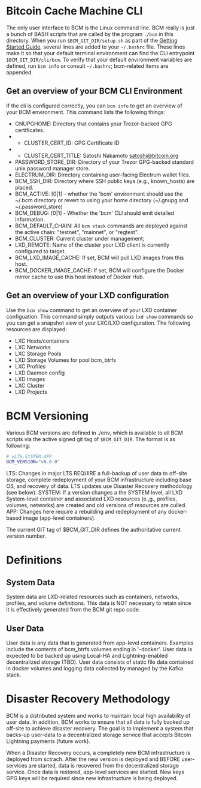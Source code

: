 # Bitcoin Cache Machine CLI

The only user interface to BCM is the Linux command line. BCM really is just a bunch of BASH scripts that are called by the program `./bcm` in this directory.  When you run `$BCM_GIT_DIR/setup.sh` as part of the [Getting Started Guide](https://github.com/BitcoinCacheMachine/BitcoinCacheMachine#getting-started), several lines are added to your `~/.bashrc` file. These lines make it so that your default terminal environment can find the CLI entrypoint `$BCM_GIT_DIR/cli/bcm`. To verify that your default environment variables are defined, run `bcm info` or consult `~/.bashrc`; bcm-related items are appended.

## Get an overview of your BCM CLI Environment

If the cli is configured correctly, you can `bcm info` to get an overview of your BCM environment. This command lists the following things:

* GNUPGHOME:              Directory that contains your Trezor-backed GPG certificates.
*  - CLUSTER_CERT_ID:        GPG Certificate ID
*  - CLUSTER_CERT_TITLE:     Satoshi Nakamoto <satoshi@bitcoin.org>
* PASSWORD_STORE_DIR:     Directory of your Trezor GPG-backed standard unix password manager store.
* ELECTRUM_DIR:           Directory containing user-facing Electrum wallet files.
* BCM_SSH_DIR:            Directory where SSH public keys (e.g., known_hosts) are placed.
* BCM_ACTIVE:             [0|1] - whether the 'bcm' environment should use the ~/.bcm directory or revert to using your home directory (~/.gnupg and ~/.password_store)
* BCM_DEBUG:              [0|1] - Whether the 'bcm' CLI should emit detailed information.
* BCM_DEFAULT_CHAIN:      All `bcm stack` commands are deployed against the active chain: "testnet", "mainnet", or "regtest".
* BCM_CLUSTER:            Current cluster under management;
* LXD_REMOTE:             Name of the cluster your LXD client is currently configured to target.
* BCM_LXD_IMAGE_CACHE:    If set, BCM will pull LXD images from this host.
* BCM_DOCKER_IMAGE_CACHE: If set, BCM will configure the Docker mirror cache to use this host instead of Docker Hub.


## Get an overview of your LXD configuration

Use the `bcm show` command to get an overview of your LXD container configuation. This command simply outputs various `lxd show` commands so you can get a snapshot view of your LXC/LXD configuration. The following resources are displayed:

* LXC Hosts/containers
* LXC Networks
* LXC Storage Pools
* LXD Storage Volumes for pool bcm_btrfs
* LXC Profiles
* LXD Daemon config
* LXD Images
* LXC Cluster
* LXD Projects


# BCM Versioning

Various BCM versions are defined in ./env, which is available to all BCM scripts via the active signed git tag of `$BCM_GIT_DIR`. The format is as following:

```bash
# vLTS.SYSTEM.APP
BCM_VERSION="v0.0.0"
```

LTS:        Changes in major LTS REQUIRE a full-backup of user data to off-site storage, complete redeployment of your BCM infrastructure including base OS, and recovery of data. LTS updates use Disaster Recovery methodology (see below).
SYSTEM:     If a version changes a the SYSTEM level, all LXD System-level container and associated LXD resources (e.,g., profiles, volumes, networks) are created and old versions of resources are culled.
APP:        Changes here require a rebuilding and redeployment of any docker-based image (app-level containers).

The current GIT tag of $BCM_GIT_DIR defines the authoritative current version number.

# Definitions

## System Data

System data are LXD-related resources such as containers, networks, profiles, and volume definitions. This data is NOT necessary to retain since it is effectively generated from the BCM git repo code.

## User Data

User data is any data that is generated from app-level containers. Examples include the contents of bcm_btrfs volumes ending in '-docker'. User data is expected to be backed up using Local-HA and Lightning-enabled decentralized storage (TBD). User data consists of static file data contained in docker volumes and logging data collected by managed by the Kafka stack.

# Disaster Recovery Methodology

BCM is a distributed system and works to maintain local high availability of user data. In addition, BCM works to ensure that all data is fully backed up off-site to achieve disaster recovery. The goal is to implement a system that backs-up user-data to a decentralized storage service that accepts Bitcoin Lightning payments (future work).

When a Disaster Recovery occurs, a completely new BCM infrastructure is deployed from sctrach. After the new version is deployed and BEFORE user-services are started, data is recovered from the decentralized storage service. Once data is restored, app-level services are started. New keys GPG keys will be required since new infrastructure is being deployed.